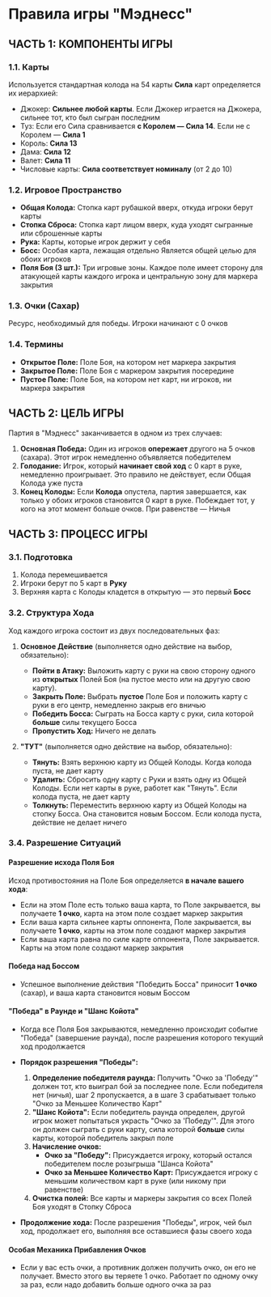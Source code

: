 # Правила игры "Мэднесс"

## ЧАСТЬ 1: КОМПОНЕНТЫ ИГРЫ

### 1.1. Карты
Используется стандартная колода на 54 карты
**Сила** карт определяется их иерархией:
- Джокер: **Сильнее любой карты**. Если Джокер играется на Джокера, сильнее тот, кто был сыгран последним
- Туз: Если его Сила сравнивается **с Королем — Сила 14**. Если не с Королем — **Сила 1**
- Король: **Сила 13**
- Дама: **Сила 12**
- Валет: **Сила 11**
- Числовые карты: **Сила соответствует номиналу** (от 2 до 10)

### 1.2. Игровое Пространство
- **Общая Колода:** Стопка карт рубашкой вверх, откуда игроки берут карты
- **Стопка Сброса:** Стопка карт лицом вверх, куда уходят сыгранные или сброшенные карты
- **Рука:** Карты, которые игрок держит у себя
- **Босс:** Особая карта, лежащая отдельно
Является общей целью для обоих игроков
- **Поля Боя (3 шт.):** Три игровые зоны. Каждое поле имеет сторону для атакующей карты каждого игрока и центральную зону для маркера закрытия

### 1.3. Очки (Сахар)
Ресурс, необходимый для победы. Игроки начинают с 0 очков

### 1.4. Термины

- **Открытое Поле:** Поле Боя, на котором нет маркера закрытия
- **Закрытое Поле:** Поле Боя с маркером закрытия посередине
- **Пустое Поле:** Поле Боя, на котором нет карт, ни игроков, ни маркера закрытия

## ЧАСТЬ 2: ЦЕЛЬ ИГРЫ

Партия в "Мэднесс" заканчивается в одном из трех случаев:

1.  **Основная Победа:** Один из игроков **опережает** другого на 5 очков (сахара). Этот игрок немедленно объявляется победителем
2.  **Голодание:** Игрок, который **начинает свой ход** с 0 карт в руке, немедленно проигрывает. Это правило не действует, если Общая Колода уже пуста
3.  **Конец Колоды:** Если **Колода** опустела, партия завершается, как только у обоих игроков становится 0 карт в руке. Побеждает тот, у кого на этот момент больше очков. При равенстве — Ничья

## ЧАСТЬ 3: ПРОЦЕСС ИГРЫ

### 3.1. Подготовка
1.  Колода перемешивается
2.  Игроки берут по 5 карт в **Руку**
3.  Верхняя карта с Колоды кладется в открытую — это первый **Босс**

### 3.2. Структура Хода
Ход каждого игрока состоит из двух последовательных фаз:

1.  **Основное Действие** (выполняется одно действие на выбор, обязательно):
    - **Пойти в Атаку:** Выложить карту с руки на свою сторону одного из **открытых** Полей Боя (на пустое место или на другую свою карту).
    - **Закрыть Поле:** Выбрать **пустое** Поле Боя и положить карту с руки в его центр, немедленно закрыв его вничью
    - **Победить Босса:** Сыграть на Босса карту с руки, сила которой **больше** силы текущего Босса
    - **Пропустить Ход:** Ничего не делать

2.  **"ТУТ"** (выполняется одно действие на выбор, обязательно):
    - **Тянуть:** Взять верхнюю карту из Общей Колоды. Когда колода пуста, не дает карту
    - **Удалить:** Сбросить одну карту с Руки и взять одну из Общей Колоды. Если нет карты в руке, работет как "Тянуть". Если колода пуста, не дает карту
    - **Толкнуть:** Переместить верхнюю карту из Общей Колоды на стопку Босса. Она становится новым Боссом. Если колода пуста, действие не делает ничего

### 3.4. Разрешение Ситуаций

#### Разрешение исхода Поля Боя

Исход противостояния на Поле Боя определяется **в начале вашего хода**:

- Если на этом Поле есть только ваша карта, то Поле закрывается, вы получаете **1 очко**, карта на этом поле создает маркер закрытия
- Если ваша карта сильнее карты оппонента, Поле закрывается, вы получаете **1 очко**, карты на этом поле создают маркер закрытия
- Если ваша карта равна по силе карте оппонента, Поле закрывается. Карты на этом поле создают маркер закрытия

#### Победа над Боссом
- Успешное выполнение действия "Победить Босса" приносит **1 очко** (сахар), и ваша карта становится новым Боссом

#### "Победа" в Раунде и "Шанс Койота"
- Когда все Поля Боя закрываются, немедленно происходит событие "Победа" (завершение раунда), после разрешения которого текущий ход продолжается

- **Порядок разрешения "Победы":**
   1.  **Определение победителя раунда:** Получить "Очко за 'Победу'" должен тот, кто выиграл бой за последнее поле. Если победителя нет (ничья), шаг 2 пропускается, а в шаге 3 срабатывает только "Очко за Меньшее Количество Карт"
   2.  **"Шанс Койота":** Если победитель раунда определен, другой игрок может попытаться украсть "Очко за 'Победу'". Для этого он должен сыграть с руки карту, сила которой **больше** силы карты, которой победитель закрыл поле
   3.  **Начисление очков:**
       - **Очко за "Победу":** Присуждается игроку, который остался победителем после розыгрыша "Шанса Койота"
       - **Очко за Меньшее Количество Карт:** Присуждается игроку с меньшим количеством карт в руке (или никому при равенстве)
   4.  **Очистка полей:** Все карты и маркеры закрытия со всех Полей Боя уходят в Стопку Сброса

- **Продолжение хода:** После разрешения "Победы", игрок, чей был ход, продолжает его, выполняя все оставшиеся фазы своего хода

#### Особая Механика Прибавления Очков
- Если у вас есть очки, а противник должен получить очко, он его не получает. Вместо этого вы теряете 1 очко. Работает по одному очку за раз, если надо добавить больше одного очка за раз

